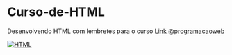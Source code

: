 # Curso-de-HTML

Desenvolvendo HTML com lembretes para o curso
<a href="https://www.youtube.com/@programacaoweb/" target="_blank"> Link @programacaoweb</a>

[![HTML](https://skillicons.dev/icons?i=html)](https://github.com/GledsonVC/Cursos/)
